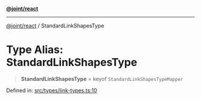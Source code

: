 [**@joint/react**](../README.md)

***

[@joint/react](../README.md) / StandardLinkShapesType

# Type Alias: StandardLinkShapesType

> **StandardLinkShapesType** = keyof `StandardLinkShapesTypeMapper`

Defined in: [src/types/link-types.ts:10](https://github.com/samuelgja/joint/blob/main/packages/joint-react/src/types/link-types.ts#L10)
